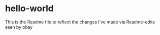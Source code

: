 # hello-world

This is the Readme file to reflect the changes I've made via Readme-edits
seen by obay
